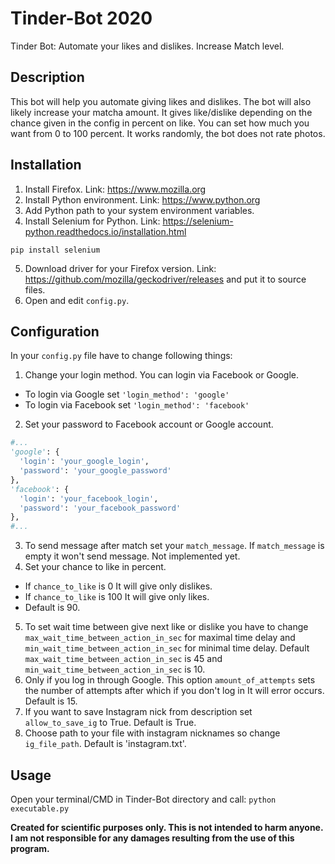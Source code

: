 # Tinder-Bot 2020
Tinder Bot: Automate your likes and dislikes. Increase Match level.

## Description
This bot will help you automate giving likes and dislikes. The bot will also likely increase your matcha amount. It gives like/dislike depending on the chance given in the config in percent on like. You can set how much you want from 0 to 100 percent. It works randomly, the bot does not rate photos. 

## Installation
1. Install Firefox. Link: https://www.mozilla.org
2. Install Python environment. Link: https://www.python.org
3. Add Python path to your system environment variables. 
4. Install Selenium for Python. Link: https://selenium-python.readthedocs.io/installation.html
```
pip install selenium
```
5. Download driver for your Firefox version. Link: https://github.com/mozilla/geckodriver/releases and put it to source files.
5. Open and edit `config.py`.

## Configuration
In your `config.py` file have to change following things:
1. Change your login method. You can login via Facebook or Google.
- To login via Google set `'login_method': 'google'`
- To login via Facebook set `'login_method': 'facebook'`
2. Set your password to Facebook account or Google account.
```python
#...
'google': {
  'login': 'your_google_login',
  'password': 'your_google_password'
},
'facebook': {
  'login': 'your_facebook_login',
  'password': 'your_facebook_password'
},
#...
```
3. To send message after match set your `match_message`. If `match_message` is empty it won't send message. Not implemented yet.
4. Set your chance to like in percent. 
- If `chance_to_like` is 0 It will give only dislikes.
- If `chance_to_like` is 100 It will give only likes.
- Default is 90.
5. To set wait time between give next like or dislike you have to change `max_wait_time_between_action_in_sec` for maximal time delay and 
`min_wait_time_between_action_in_sec` for minimal time delay. Default `max_wait_time_between_action_in_sec` is 45 and `min_wait_time_between_action_in_sec` is 10.
6. Only if you log in through Google. This option `amount_of_attempts` sets the number of attempts after which if you don't log in It will error occurs. Default is 15.
7. If you want to save Instagram nick from description set `allow_to_save_ig` to True. Default is True.
8. Choose path to your file with instagram nicknames so change `ig_file_path`. Default is 'instagram.txt'.

## Usage
Open your terminal/CMD in Tinder-Bot directory and call: `python executable.py` 

**Created for scientific purposes only. This is not intended to harm anyone. I am not responsible for any damages resulting from the use of this program.**
